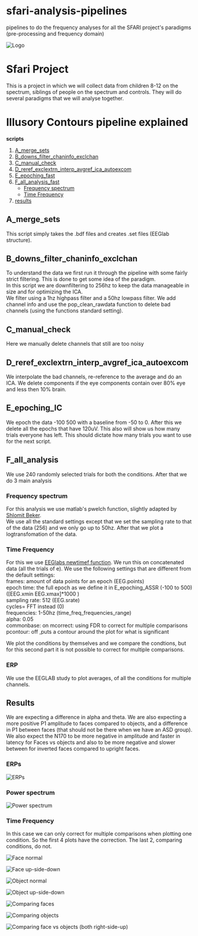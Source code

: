 # sfari-analysis-pipelines
pipelines to do the frequency analyses for all the SFARI project's paradigms (pre-processing and frequency domain)

![Logo](https://github.com/CognitiveNeuroLab/sfari-analysis-pipelines/blob/main/images/CNL_logo.jpeg)


# Sfari Project
This is a project in which we will collect data from children 8-12 on the spectrum, siblings of people on the spectrum and controls. They will do several paradigms that we will analyse together. 

# Illusory Contours pipeline explained

**scripts**
  
1. [A_merge_sets](#a_merge_sets)
2. [B_downs_filter_chaninfo_exclchan](#b_downs_filter_chaninfo_exclchan)
3. [C_manual_check](#c_manual_check)
4. [D_reref_exclextrn_interp_avgref_ica_autoexcom](#d_reref_exclextrn_interp_avgref_ica_autoexcom)
5. [E_epoching_fast](#e_epoching_fast)
6. [F_all_analysis_fast](#f_all_analysis_fast)  
    - [Frequency spectrum](#frequency-spectrum)
    - [Time Frequency](#time-frequency)
7. [results](#results)


## A_merge_sets
This script simply takes the .bdf files and creates .set files (EEGlab structure).  
  
  
## B_downs_filter_chaninfo_exclchan  
  
To understand the data we first run it through the pipeline with some fairly strict filtering. This is done to get some idea of the paradigm.  
In this script we are downfiltering to 256hz to keep the data manageable in size and for optimizing the ICA.  
We filter using a 1hz highpass filter and a 50hz lowpass filter.
We add channel info and use the pop_clean_rawdata function to delete bad channels (using the functions standard setting).

## C_manual_check  
  
Here we manually delete channels that still are too noisy  
  
## D_reref_exclextrn_interp_avgref_ica_autoexcom  
  
We interpolate the bad channels, re-reference to the average and do an ICA.
We delete components if the eye components contain over 80% eye and less then 10% brain. 
  
## E_epoching_IC 

We epoch the data -100 500 with a baseline from -50 to 0. After this we delete all the epochs that have 120uV. 
This also will show us how many trials everyone has left. This should dictate how many trials you want to use for the next script.  
  
## F_all_analysis  
  
We use 240 randomly selected trials for both the conditions. After that we do 3 main analysis 

### Frequency spectrum  
  
For this analysis we use matlab's pwelch function, slightly adapted by [Shlomit Beker](https://github.com/Shlomit-Beker).  
We use all the standard settings except that we set the sampling rate to that of the data (256) and we only go up to 50hz. After that we plot a logtransfomation of the data.
  
### Time Frequency
  
For this we use [EEGlabs newtimef function](https://github.com/sccn/eeglab/blob/develop/functions/timefreqfunc/newtimef.m). We run this on concatenated data (all the trials of e). We use the following settings that are different from the default settings:  
frames: amount of data points for an epoch (EEG.points)  
epoch time: the full epoch as we define it in E_epoching_ASSR (-100 to 500) ([EEG.xmin EEG.xmax]*1000 )  
sampling rate: 512 (EEG.srate)  
cycles= FFT instead (0)  
frequencies: 1-50hz (time_freq_frequencies_range)  
alpha: 0.05  
commonbase: on
mcorrect: using FDR to correct for multiple comparisons
pcontour: off ,puts a contour around the plot for what is significant  

We plot the conditions by themselves and we compare the condtions, but for this second part it is not possible to correct for multiple comparisons. 

### ERP  
  
We use the EEGLAB study to plot averages, of all the conditions for multiple channels.   

## Results  
  
We are expecting a difference in alpha and theta. We are also expecting a more positive P1 amplitude to faces compared to objects, and a difference in P1 between faces (that should not be there when we have an ASD group). We also expect the N170 to be more negative in amplitude and faster in latency for Faces vs objects and also to be more negative and slower between for inverted faces compared to upright faces.

### ERPs  
  
![ERPs](https://github.com/CognitiveNeuroLab/sfari-analysis-pipelines/blob/main/images/ERPs_fast.jpg)  
  
### Power spectrum
  
![Power spectrum](https://github.com/CognitiveNeuroLab/sfari-analysis-pipelines/blob/main/images/Pwelch_fast.png)  
  
### Time Frequency  
  
In this case we can only correct for multiple comparisons when plotting one condition. So the first 4 plots have the correction. The last 2, comparing conditions, do not.  
  
![Face normal](https://github.com/CognitiveNeuroLab/sfari-analysis-pipelines/blob/main/images/ERSP_face_nrm_oz.png)  
  
![Face up-side-down](https://github.com/CognitiveNeuroLab/sfari-analysis-pipelines/blob/main/images/ERSP_face_upsdwn_oz.png)  
  
![Object normal](https://github.com/CognitiveNeuroLab/sfari-analysis-pipelines/blob/main/images/ERSP_obj_nrm_oz.png)  
  
![Object up-side-down](https://github.com/CognitiveNeuroLab/sfari-analysis-pipelines/blob/main/images/ERSP_obj_upsdwn_oz.png)  
  
![Comparing faces](https://github.com/CognitiveNeuroLab/sfari-analysis-pipelines/blob/main/images/ERSP_face_oz.png)  
  
![Comparing objects](https://github.com/CognitiveNeuroLab/sfari-analysis-pipelines/blob/main/images/ERSP_obj_oz.png)  
  
![Comparing face vs objects (both right-side-up)](https://github.com/CognitiveNeuroLab/sfari-analysis-pipelines/blob/main/images/ERSP_face_obj_oz.png)


  
  